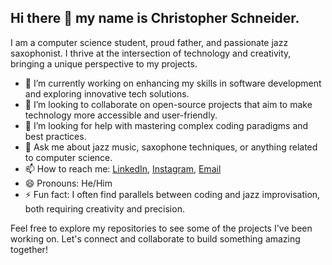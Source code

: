 ## Hi there 👋 my name is Christopher Schneider.

I am a computer science student, proud father, and passionate jazz saxophonist. I thrive at the intersection of technology and creativity, bringing a unique perspective to my projects.

- 🔭 I’m currently working on enhancing my skills in software development and exploring innovative tech solutions.
- 👯 I’m looking to collaborate on open-source projects that aim to make technology more accessible and user-friendly.
- 🤔 I’m looking for help with mastering complex coding paradigms and best practices.
- 💬 Ask me about jazz music, saxophone techniques, or anything related to computer science.
- 📫 How to reach me: [LinkedIn](https://www.linkedin.com/in/christopher-schneider-7a0442276/), [Instagram](https://instagram.com/ChrisKnorri), [Email](mailto:christopher.schneider@gmx.net)
- 😄 Pronouns: He/Him
- ⚡ Fun fact: I often find parallels between coding and jazz improvisation, both requiring creativity and precision.

Feel free to explore my repositories to see some of the projects I've been working on. Let's connect and collaborate to build something amazing together!
